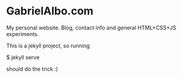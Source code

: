 GabrielAlbo.com
===============

My personal website. Blog, contact info and general HTML+CSS+JS experiments.

This is a jekyll project, so running 

$ jekyll serve

should do the trick :)
